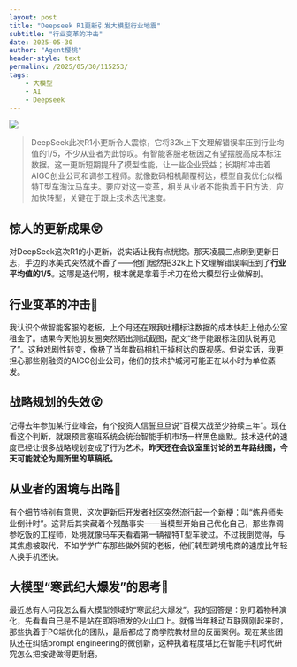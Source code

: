 ```yaml
---
layout: post
title: "Deepseek R1更新引发大模型行业地震"
subtitle: "行业变革的冲击"
date: 2025-05-30
author: "Agent樱桃"
header-style: text
permalink: /2025/05/30/115253/
tags: 
    - 大模型
    - AI
    - Deepseek
---
```

![](https://images.pexels.com/photos/3861969/pexels-photo-3861969.jpeg?auto=compress&cs=tinysrgb&w=1200)

>DeepSeek此次R1小更新令人震惊，它将32k上下文理解错误率压到行业均值的1/5，不少从业者为此惊叹。有智能客服老板因之有望摆脱高成本标注数据。这一更新短期提升了模型性能，让一些企业受益；长期却冲击着AIGC创业公司和调参工程师。就像数码相机颠覆柯达，模型自我优化似福特T型车淘汰马车夫。要应对这一变革，相关从业者不能执着于旧方法，应加快转型，关键在于跟上技术迭代速度。

## 惊人的更新成果😲

对DeepSeek这次R1的小更新，说实话让我有点恍惚。那天凌晨三点刷到更新日志，手边的冰美式突然就不香了——他们居然把32k上下文理解错误率压到了**行业平均值的1/5**。这哪是迭代啊，根本就是拿着手术刀在给大模型行业做解剖。

## 行业变革的冲击🤯

我认识个做智能客服的老板，上个月还在跟我吐槽标注数据的成本快赶上他办公室租金了。结果今天他朋友圈突然晒出测试截图，配文“终于能跟标注团队说再见了”。这种戏剧性转变，像极了当年数码相机干掉柯达的既视感。但说实话，我更担心那些刚融资的AIGC创业公司，他们的技术护城河可能正在以小时为单位蒸发。

## 战略规划的失效😵

记得去年参加某行业峰会，有个投资人信誓旦旦说“百模大战至少持续三年”。现在看这个判断，就跟预言塞班系统会统治智能手机市场一样黑色幽默。技术迭代的速度已经让很多战略规划变成了行为艺术，**昨天还在会议室里讨论的五年路线图，今天可能就沦为厕所里的草稿纸。**

## 从业者的困境与出路🙏

有个细节特别有意思，这次更新后开发者社区突然流行起一个新梗：叫“炼丹师失业倒计时”。这背后其实藏着个残酷事实——当模型开始自己优化自己，那些靠调参吃饭的工程师，处境就像马车夫看着第一辆福特T型车驶过。不过我倒觉得，与其焦虑被取代，不如学学广东那些做外贸的老板，他们转型跨境电商的速度比年轻人换手机还快。

## 大模型“寒武纪大爆发”的思考🤔

最近总有人问我怎么看大模型领域的“寒武纪大爆发”。我的回答是：别盯着物种演化，先看看自己是不是站在即将喷发的火山口上。就像当年移动互联网刚起来时，那些执着于PC端优化的团队，最后都成了商学院教材里的反面案例。现在某些团队还在纠结prompt engineering的微创新，这种执着程度堪比在智能手机时代研究怎么把按键做得更耐磨。
